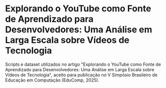 # Explorando o YouTube como Fonte de Aprendizado para Desenvolvedores: Uma Análise em Larga Escala sobre Vídeos de Tecnologia

Scripts e dataset utilizados no artigo "Explorando o YouTube como Fonte de Aprendizado para Desenvolvedores: Uma Análise em Larga Escala sobre Vídeos de Tecnologia", aceito para publicação no V Simpósio Brasileiro de Educação em Computação (EduComp, 2025).

